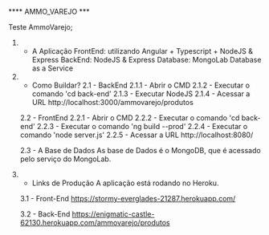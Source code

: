 **** AMMO_VAREJO ***

Teste AmmoVarejo;

1. - A Aplicação
    FrontEnd: utilizando Angular + Typescript + NodeJS & Express
    BackEnd: NodeJS & Express
    Database: MongoLab Database as a Service

2. - Como Buildar?
    2.1 - BackEnd
        2.1.1 - Abrir o CMD
        2.1.2 - Executar o comando 'cd back-end'
        2.1.3 - Executar NodeJS
        2.1.4 - Acessar a URL http://localhost:3000/ammovarejo/produtos

    2.2 - FrontEnd
        2.2.1 - Abrir o CMD
        2.2.2 - Executar o comando 'cd back-end'
        2.2.3 - Executar o comando 'ng build --prod'
        2.2.4 - Executar o comando 'node server.js'
        2.2.5 - Acessar a URL http://localhost:8080/

    2.3 - A Base de Dados
        As base de Dados é o MongoDB, que é acessado pelo serviço do MongoLab.

3. - Links de Produção
    A aplicação está rodando no Heroku.

    3.1 - Front-End
        https://stormy-everglades-21287.herokuapp.com/

    3.2 - Back-End
        https://enigmatic-castle-62130.herokuapp.com/ammovarejo/produtos

